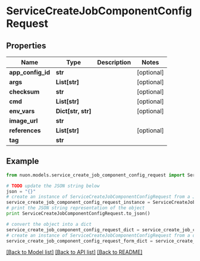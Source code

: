 # ServiceCreateJobComponentConfigRequest


## Properties

Name | Type | Description | Notes
------------ | ------------- | ------------- | -------------
**app_config_id** | **str** |  | [optional] 
**args** | **List[str]** |  | [optional] 
**checksum** | **str** |  | [optional] 
**cmd** | **List[str]** |  | [optional] 
**env_vars** | **Dict[str, str]** |  | [optional] 
**image_url** | **str** |  | 
**references** | **List[str]** |  | [optional] 
**tag** | **str** |  | 

## Example

```python
from nuon.models.service_create_job_component_config_request import ServiceCreateJobComponentConfigRequest

# TODO update the JSON string below
json = "{}"
# create an instance of ServiceCreateJobComponentConfigRequest from a JSON string
service_create_job_component_config_request_instance = ServiceCreateJobComponentConfigRequest.from_json(json)
# print the JSON string representation of the object
print ServiceCreateJobComponentConfigRequest.to_json()

# convert the object into a dict
service_create_job_component_config_request_dict = service_create_job_component_config_request_instance.to_dict()
# create an instance of ServiceCreateJobComponentConfigRequest from a dict
service_create_job_component_config_request_form_dict = service_create_job_component_config_request.from_dict(service_create_job_component_config_request_dict)
```
[[Back to Model list]](../README.md#documentation-for-models) [[Back to API list]](../README.md#documentation-for-api-endpoints) [[Back to README]](../README.md)


